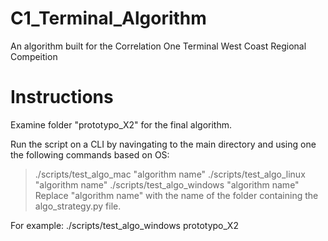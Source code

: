# C1_Terminal_Algorithm
An algorithm built for the Correlation One Terminal West Coast Regional Compeition

# Instructions
Examine folder "prototypo_X2" for the final algorithm.

Run the script on a CLI by navingating to the main directory and using one the following commands based on OS:
> ./scripts/test_algo_mac "algorithm name"
> ./scripts/test_algo_linux "algorithm name"
> ./scripts/test_algo_windows "algorithm name"
Replace "algorithm name" with the name of the folder containing the algo_strategy.py file.

For example:
./scripts/test_algo_windows prototypo_X2
